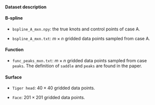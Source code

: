 #### Dataset description

#### B-spline

- `bspline_A_mxn.npy`: the true knots and control points of case A.

- `bspline_A_mxn.txt`: $m\times n$ gridded data points sampled  from case A.



#### Function

- `func_peaks_mxn.txt`: $m\times n$ gridded data points sampled  from case `peaks`. The definition of `saddle` and `peaks` are found in the paper.



#### Surface

- `Tiger head`: $40\times 40$ gridded data points.

- `Face`: $201\times 201$ gridded data points.



